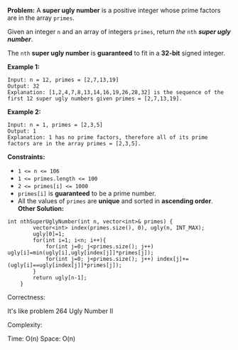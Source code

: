 **Problem:**
A **super ugly number** is a positive integer whose prime factors are in the array `primes`.

Given an integer `n` and an array of integers `primes`, return *the* `nth` ***super ugly number***.

The `nth` **super ugly number** is **guaranteed** to fit in a **32-bit** signed integer.

 

**Example 1:**

```
Input: n = 12, primes = [2,7,13,19]
Output: 32
Explanation: [1,2,4,7,8,13,14,16,19,26,28,32] is the sequence of the first 12 super ugly numbers given primes = [2,7,13,19].
```

**Example 2:**

```
Input: n = 1, primes = [2,3,5]
Output: 1
Explanation: 1 has no prime factors, therefore all of its prime factors are in the array primes = [2,3,5].
```

 

**Constraints:**

- `1 <= n <= 106`
- `1 <= primes.length <= 100`
- `2 <= primes[i] <= 1000`
- `primes[i]` is **guaranteed** to be a prime number.
- All the values of `primes` are **unique** and sorted in **ascending order**.
**Other Solution:**
```
int nthSuperUglyNumber(int n, vector<int>& primes) {
        vector<int> index(primes.size(), 0), ugly(n, INT_MAX);
        ugly[0]=1;
        for(int i=1; i<n; i++){
            for(int j=0; j<primes.size(); j++) ugly[i]=min(ugly[i],ugly[index[j]]*primes[j]);
            for(int j=0; j<primes.size(); j++) index[j]+=(ugly[i]==ugly[index[j]]*primes[j]);
        }
        return ugly[n-1];
    }
```
Correctness:

It's like problem 264 Ugly Number II

Complexity:

Time: O(n)
Space: O(n)